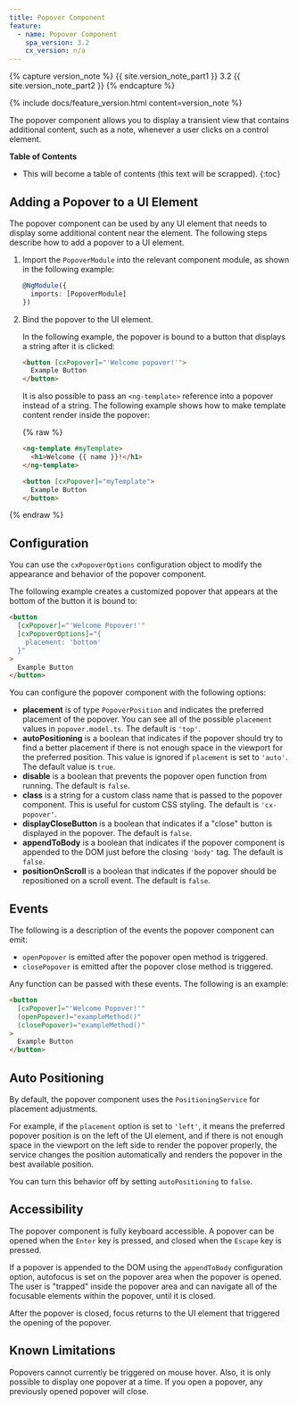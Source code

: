 ```yaml
---
title: Popover Component
feature:
  - name: Popover Component
    spa_version: 3.2
    cx_version: n/a
---
```


{% capture version_note %}
{{ site.version_note_part1 }} 3.2 {{ site.version_note_part2 }}
{% endcapture %}

{% include docs/feature_version.html content=version_note %}

The popover component allows you to display a transient view that contains additional content, such as a note, whenever a user clicks on a control element.

**Table of Contents**

- This will become a table of contents (this text will be scrapped).
{:toc}

## Adding a Popover to a UI Element

The popover component can be used by any UI element that needs to display some additional content near the element. The following steps describe how to add a popover to a UI element.

1. Import the `PopoverModule` into the relevant component module, as shown in the following example:

    ```ts
    @NgModule({
      imports: [PopoverModule]
    })
    ```

1. Bind the popover to the UI element.

    In the following example, the popover is bound to a button that displays a string after it is clicked:

    ```html
    <button [cxPopover]="'Welcome popover!'">
      Example Button
    </button>
    ```

    It is also possible to pass an `<ng-template>` reference into a popover instead of a string. The following example shows how to make template content render inside the popover:

    {% raw %}

    ```html
    <ng-template #myTemplate>
      <h1>Welcome {{ name }}!</h1>
    </ng-template>

    <button [cxPopover]="myTemplate">
      Example Button
    </button>
    ```

{% endraw %}

## Configuration

You can use the `cxPopoverOptions` configuration object to modify the appearance and behavior of the popover component.

The following example creates a customized popover that appears at the bottom of the button it is bound to:

```html
<button
  [cxPopover]="'Welcome Popover!'"
  [cxPopoverOptions]="{
    placement: 'bottom'
  }"
>
  Example Button
</button>
```

You can configure the popover component with the following options:

- **placement** is of type `PopoverPosition` and indicates the preferred placement of the popover. You can see all of the possible `placement` values in `popover.model.ts`. The default is `'top'`.
- **autoPositioning** is a boolean that indicates if the popover should try to find a better placement if there is not enough space in the viewport for the preferred position. This value is ignored if `placement` is set to `'auto'`. The default value is `true`.
- **disable** is a boolean that prevents the popover open function from running. The default is `false`.
- **class** is a string for a custom class name that is passed to the popover component. This is useful for custom CSS styling. The default is `'cx-popover'`.
- **displayCloseButton** is a boolean that indicates if a "close" button is displayed in the popover. The default is `false`.
- **appendToBody** is a boolean that indicates if the popover component is appended to the DOM just before the closing `'body'` tag. The default is `false`.
- **positionOnScroll** is a boolean that indicates if the popover should be repositioned on a scroll event. The default is `false`.

## Events

The following is a description of the events the popover component can emit:

- `openPopover` is emitted after the popover open method is triggered.
- `closePopover` is emitted after the popover close method is triggered.

Any function can be passed with these events. The following is an example:

```html
<button
  [cxPopover]="'Welcome Popover!'"
  (openPopover)="exampleMethod()"
  (closePopover)="exampleMethod()"
>
  Example Button
</button>
```

## Auto Positioning

By default, the popover component uses the `PositioningService` for placement adjustments.

For example, if the `placement` option is set to `'left'`, it means the preferred popover position is on the left of the UI element, and if there is not enough space in the viewport on the left side to render the popover properly, the service changes the position automatically and renders the popover in the best available position.

You can turn this behavior off by setting `autoPositioning` to `false`.

## Accessibility

The popover component is fully keyboard accessible. A popover can be opened when the `Enter` key is pressed, and closed when the `Escape` key is pressed.

If a popover is appended to the DOM using the `appendToBody` configuration option, autofocus is set on the popover area when the popover is opened. The user is "trapped" inside the popover area and can navigate all of the focusable elements within the popover, until it is closed.

After the popover is closed, focus returns to the UI element that triggered the opening of the popover.

## Known Limitations

Popovers cannot currently be triggered on mouse hover. Also, it is only possible to display one popover at a time. If you open a popover, any previously opened popover will close.
